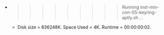 * >>>>>>>>> Running inst-min-con-05-keyring-aptly.sh ...
  * Disk size = 836248K. Space Used = 4K. Runtime = 00:00:00:02.
